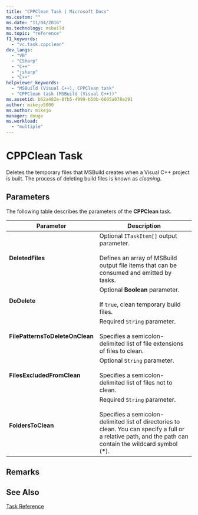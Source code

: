 ```yaml
---
title: "CPPClean Task | Microsoft Docs"
ms.custom: ""
ms.date: "11/04/2016"
ms.technology: msbuild
ms.topic: "reference"
f1_keywords: 
  - "vc.task.cppclean"
dev_langs: 
  - "VB"
  - "CSharp"
  - "C++"
  - "jsharp"
  - "C++"
helpviewer_keywords: 
  - "MSBuild (Visual C++), CPPClean task"
  - "CPPClean task (MSBuild (Visual C++))"
ms.assetid: b62a482e-8fb5-4999-b50b-6605a078e291
author: mikejo5000
ms.author: mikejo
manager: douge
ms.workload: 
  - "multiple"
---
```

# CPPClean Task
Deletes the temporary files that MSBuild creates when a Visual C++ project is built. The process of deleting build files is known as *cleaning*.  
  
## Parameters  
 The following table describes the parameters of the **CPPClean** task.  
  
|Parameter|Description|  
|---------------|-----------------|  
|**DeletedFiles**|Optional `ITaskItem[]` output parameter.<br /><br /> Defines an array of MSBuild output file items that can be consumed and emitted by tasks.|  
|**DoDelete**|Optional **Boolean** parameter.<br /><br /> If `true`, clean temporary build files.|  
|**FilePatternsToDeleteOnClean**|Required `String` parameter.<br /><br /> Specifies a semicolon-delimited list of file extensions of files to clean.|  
|**FilesExcludedFromClean**|Optional `String` parameter.<br /><br /> Specifies a semicolon-delimited list of files not to clean.|  
|**FoldersToClean**|Required `String` parameter.<br /><br /> Specifies a semicolon-delimited list of directories to clean. You can specify a full or a relative path, and the path can contain the wildcard symbol (**\***).|  
  
## Remarks  
  
## See Also  
 [Task Reference](../msbuild/msbuild-task-reference.md)